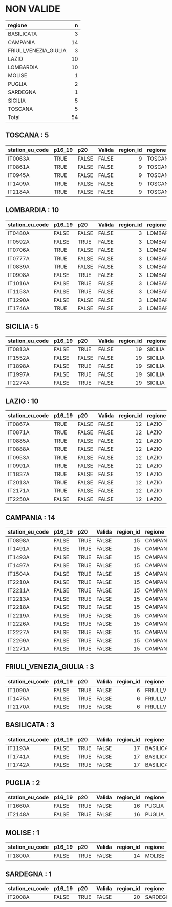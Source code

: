 
# NON VALIDE


|regione               |  n|
|:---------------------|--:|
|BASILICATA            |  3|
|CAMPANIA              | 14|
|FRIULI_VENEZIA_GIULIA |  3|
|LAZIO                 | 10|
|LOMBARDIA             | 10|
|MOLISE                |  1|
|PUGLIA                |  2|
|SARDEGNA              |  1|
|SICILIA               |  5|
|TOSCANA               |  5|
|Total                 | 54|


## TOSCANA : 5


|station_eu_code |p16_19 |p20   |Valida | region_id|regione |provincia |
|:---------------|:------|:-----|:------|---------:|:-------|:---------|
|IT0063A         |TRUE   |FALSE |FALSE  |         9|TOSCANA |Livorno   |
|IT0861A         |TRUE   |FALSE |FALSE  |         9|TOSCANA |Firenze   |
|IT0945A         |TRUE   |FALSE |FALSE  |         9|TOSCANA |Prato     |
|IT1409A         |TRUE   |FALSE |FALSE  |         9|TOSCANA |Pisa      |
|IT2184A         |TRUE   |FALSE |FALSE  |         9|TOSCANA |Siena     |


## LOMBARDIA : 10


|station_eu_code |p16_19 |p20   |Valida | region_id|regione   |provincia |
|:---------------|:------|:-----|:------|---------:|:---------|:---------|
|IT0480A         |FALSE  |FALSE |FALSE  |         3|LOMBARDIA |Milano    |
|IT0592A         |FALSE  |TRUE  |FALSE  |         3|LOMBARDIA |Milano    |
|IT0706A         |TRUE   |FALSE |FALSE  |         3|LOMBARDIA |Milano    |
|IT0777A         |TRUE   |FALSE |FALSE  |         3|LOMBARDIA |Lecco     |
|IT0839A         |TRUE   |FALSE |FALSE  |         3|LOMBARDIA |Cremona   |
|IT0908A         |FALSE  |TRUE  |FALSE  |         3|LOMBARDIA |Sondrio   |
|IT1016A         |FALSE  |TRUE  |FALSE  |         3|LOMBARDIA |Milano    |
|IT1153A         |FALSE  |TRUE  |FALSE  |         3|LOMBARDIA |Cremona   |
|IT1290A         |FALSE  |FALSE |FALSE  |         3|LOMBARDIA |Milano    |
|IT1746A         |TRUE   |FALSE |FALSE  |         3|LOMBARDIA |Pavia     |


## SICILIA : 5


|station_eu_code |p16_19 |p20   |Valida | region_id|regione |provincia     |
|:---------------|:------|:-----|:------|---------:|:-------|:-------------|
|IT0813A         |FALSE  |TRUE  |FALSE  |        19|SICILIA |Caltanissetta |
|IT1552A         |FALSE  |FALSE |FALSE  |        19|SICILIA |Palermo       |
|IT1898A         |FALSE  |TRUE  |FALSE  |        19|SICILIA |Trapani       |
|IT1997A         |FALSE  |TRUE  |FALSE  |        19|SICILIA |Messina       |
|IT2274A         |FALSE  |TRUE  |FALSE  |        19|SICILIA |Agrigento     |


## LAZIO : 10


|station_eu_code |p16_19 |p20   |Valida | region_id|regione |provincia |
|:---------------|:------|:-----|:------|---------:|:-------|:---------|
|IT0867A         |TRUE   |FALSE |FALSE  |        12|LAZIO   |Rieti     |
|IT0871A         |TRUE   |FALSE |FALSE  |        12|LAZIO   |Frosinone |
|IT0885A         |TRUE   |FALSE |FALSE  |        12|LAZIO   |Roma      |
|IT0888A         |TRUE   |FALSE |FALSE  |        12|LAZIO   |Roma      |
|IT0953A         |TRUE   |FALSE |FALSE  |        12|LAZIO   |Roma      |
|IT0991A         |TRUE   |FALSE |FALSE  |        12|LAZIO   |Frosinone |
|IT1837A         |TRUE   |FALSE |FALSE  |        12|LAZIO   |Roma      |
|IT2013A         |TRUE   |FALSE |FALSE  |        12|LAZIO   |Frosinone |
|IT2171A         |TRUE   |FALSE |FALSE  |        12|LAZIO   |Roma      |
|IT2250A         |FALSE  |FALSE |FALSE  |        12|LAZIO   |Roma      |


## CAMPANIA : 14


|station_eu_code |p16_19 |p20  |Valida | region_id|regione  |provincia |
|:---------------|:------|:----|:------|---------:|:--------|:---------|
|IT0898A         |FALSE  |TRUE |FALSE  |        15|CAMPANIA |Napoli    |
|IT1491A         |FALSE  |TRUE |FALSE  |        15|CAMPANIA |Napoli    |
|IT1493A         |FALSE  |TRUE |FALSE  |        15|CAMPANIA |Napoli    |
|IT1497A         |FALSE  |TRUE |FALSE  |        15|CAMPANIA |Napoli    |
|IT1504A         |FALSE  |TRUE |FALSE  |        15|CAMPANIA |Salerno   |
|IT2210A         |FALSE  |TRUE |FALSE  |        15|CAMPANIA |Avellino  |
|IT2211A         |FALSE  |TRUE |FALSE  |        15|CAMPANIA |Napoli    |
|IT2213A         |FALSE  |TRUE |FALSE  |        15|CAMPANIA |Salerno   |
|IT2218A         |FALSE  |TRUE |FALSE  |        15|CAMPANIA |Caserta   |
|IT2219A         |FALSE  |TRUE |FALSE  |        15|CAMPANIA |Napoli    |
|IT2226A         |FALSE  |TRUE |FALSE  |        15|CAMPANIA |Napoli    |
|IT2227A         |FALSE  |TRUE |FALSE  |        15|CAMPANIA |Avellino  |
|IT2269A         |FALSE  |TRUE |FALSE  |        15|CAMPANIA |Salerno   |
|IT2271A         |FALSE  |TRUE |FALSE  |        15|CAMPANIA |Caserta   |


## FRIULI_VENEZIA_GIULIA : 3


|station_eu_code |p16_19 |p20  |Valida | region_id|regione               |provincia |
|:---------------|:------|:----|:------|---------:|:---------------------|:---------|
|IT1090A         |FALSE  |TRUE |FALSE  |         6|FRIULI_VENEZIA_GIULIA |Trieste   |
|IT1475A         |FALSE  |TRUE |FALSE  |         6|FRIULI_VENEZIA_GIULIA |Trieste   |
|IT2170A         |FALSE  |TRUE |FALSE  |         6|FRIULI_VENEZIA_GIULIA |Udine     |


## BASILICATA : 3


|station_eu_code |p16_19 |p20  |Valida | region_id|regione    |provincia |
|:---------------|:------|:----|:------|---------:|:----------|:---------|
|IT1193A         |FALSE  |TRUE |FALSE  |        17|BASILICATA |Potenza   |
|IT1741A         |FALSE  |TRUE |FALSE  |        17|BASILICATA |Matera    |
|IT1742A         |FALSE  |TRUE |FALSE  |        17|BASILICATA |Potenza   |


## PUGLIA : 2


|station_eu_code |p16_19 |p20  |Valida | region_id|regione |provincia |
|:---------------|:------|:----|:------|---------:|:-------|:---------|
|IT1660A         |FALSE  |TRUE |FALSE  |        16|PUGLIA  |Taranto   |
|IT2148A         |FALSE  |TRUE |FALSE  |        16|PUGLIA  |Brindisi  |


## MOLISE : 1


|station_eu_code |p16_19 |p20  |Valida | region_id|regione |provincia  |
|:---------------|:------|:----|:------|---------:|:-------|:----------|
|IT1800A         |FALSE  |TRUE |FALSE  |        14|MOLISE  |Campobasso |


## SARDEGNA : 1


|station_eu_code |p16_19 |p20  |Valida | region_id|regione  |provincia |
|:---------------|:------|:----|:------|---------:|:--------|:---------|
|IT2008A         |FALSE  |TRUE |FALSE  |        20|SARDEGNA |Oristano  |

